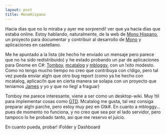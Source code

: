 ```yaml
---
layout: post
title: MonoHispano
---
```


Hacia dias que no lo miraba y ayer me sorprendi! ver que ya hacia dias que estaba online. Estoy hablando, naturalmente, de la web de <a href="http://www.monohispano.org/">Mono Hispano</a>, un proyecto para documentar y contribuir al desarrollo de <a href="http://go-mono.com/">Mono</a> y aplicaciones en castellano.

Me he apuntado a la lista (de hecho he enviado un mensaje pero parece que no ha sido redistribuido) y he estado probando un par de aplicaciones para Gnome en C#: <a href="http://www.beatniksoftware.com/tomboy/">Tomboy</a>, <a href="http://mcatalog.sourceforge.net/">mcatalog</a> y <a href="http://mbloggy.pablo.com.mx/">mbloggy</a>, con un !xito modesto. Como no tengo mucho tiempo no creo que contribuya con c!digo, pero tal vez pueda enviar alg!n que otro bug report (como ya he hecho con mcatalog, aplicaci!n que en cierta manera se solapa con un proyecto que teniamos <a href="http://www.ordinary-life.net/">James</a> y yo y que no lleg! a fraguar)

Tomboy me parece interesante, viene a ser como un desktop-wiki. Muy !til para implementar cosas como <a href="http://www.43folders.com/">GTD</a>. Mcatalog me gusta, tal vez consiga preparar alg!n parche, pero estoy muy pez en Gtk#. En cuanto a mbloggy... pues de momento no funciona, y no creo que sea por el lado servidor, pero tampoco lo he probado tanto, asi que me reservo el juicio.


En cuanto pueda, probar! iFolder y Dashboard
